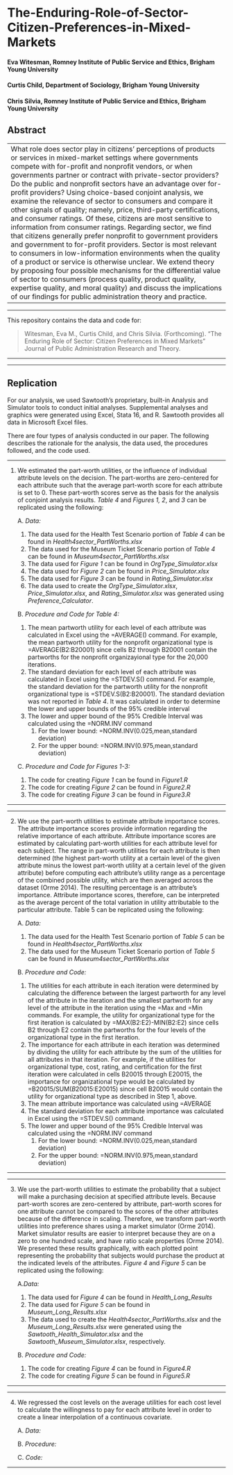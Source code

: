# The-Enduring-Role-of-Sector-Citizen-Preferences-in-Mixed-Markets
#### **Eva Witesman**, Romney Institute of Public Service and Ethics, Brigham Young University
#### **Curtis Child**, Department of Sociology, Brigham Young University
#### **Chris Silvia**, Romney Institute of Public Service and Ethics, Brigham Young University


## Abstract
<table><tr><td>  
What role does sector play in citizens’ perceptions of products or services in mixed-market settings where governments compete with for-profit and nonprofit vendors, or when governments partner or contract with private-sector providers? Do the public and nonprofit sectors have an advantage over for-profit providers? Using choice-based conjoint analysis, we examine the relevance of sector to consumers and compare it other signals of quality; namely, price, third-party certifications, and consumer ratings. Of these, citizens are most sensitive to information from consumer ratings. Regarding sector, we find that citizens generally prefer nonprofit to government providers and government to for-profit providers. Sector is most relevant to consumers in low-information environments when the quality of a product or service is otherwise unclear. We extend theory by proposing four possible mechanisms for the differential value of sector to consumers (process quality, product quality, expertise quality, and moral quality) and discuss the implications of our findings for public administration theory and practice. 
</td></tr></table>

-----

This repository contains the data and code for:
> Witesman, Eva M., Curtis Child, and Chris Silvia. (Forthcoming). “The Enduring Role of Sector: Citizen Preferences in Mixed Markets” Journal of Public Administration Research and Theory.
-----
-----
## Replication
For our analysis, we used Sawtooth’s proprietary, built-in Analysis and Simulator tools to conduct initial analyses. Supplemental analyses and graphics were generated using Excel, Stata 16, and R. Sawtooth provides all data in Microsoft Excel files.  

There are four types of analysis conducted in our paper. The following describes the rationale for the analysis, the data used, the procedures followed, and the code used.

----
1. We estimated the part-worth utilities, or the influence of individual attribute levels on the decision. The part-worths are zero-centered for each attribute such that the average part-worth score for each attribute is set to 0. These part-worth scores serve as the basis for the analysis of conjoint analysis results. *Table 4* and *Figures 1, 2*, and *3* can be replicated using the following:

     
     A. *Data:*
     1. The data used for the Health Test Scenario portion of *Table 4* can be found in *Health4sector_PartWorths.xlsx*
     2. The data used for the Museum Ticket Scenario portion of *Table 4* can be found in *Museum4sector_PartWorths.xlsx*
     3. The data used for *Figure 1* can be found in *OrgType_Simulator.xlsx*
     4. The data used for *Figure 2* can be found in *Price_Simulator.xlsx*
     5. The data used for *Figure 3* can be found in *Rating_Simulator.xlsx*
     6. The data used to create the *OrgType_Simulator.xlsx*, *Price_Simulator.xlsx*, and *Rating_Simulator.xlsx* was generated using *Preference_Calculator*.


     B. *Procedure and Code for Table 4:*
     1. The mean partworth utility for each level of each attribute was calculated in Excel using the =AVERAGE() command. For example, the mean partworth utility for the nonprofit organizational type is =AVERAGE(B2:B20001) since cells B2 through B20001 contain the partworths for the nonprofit organizayional type for the 20,000 iterations.
     2. The standard deviation for each level of each attribute was calculated in Excel using the =STDEV.S() command. For example, the standard deviation for the partworth utility for the nonprofit organizational type is =STDEV.S(B2:B20001). The standard deviation was not reported in *Table 4*. It was calculated in order to determine the lower and upper bounds of the 95% credible interval
     3. The lower and upper bound of the 95% Credible Interval was calculated using the =NORM.INV command
        1. For the lower bound: =NORM.INV(0.025,mean,standard deviation)
        2. For the upper bound: =NORM.INV(0.975,mean,standard deviation)


     C. *Procedure and Code for Figures 1-3:*
     1. The code for creating *Figure 1* can be found in *Figure1.R*
     2. The code for creating *Figure 2* can be found in *Figure2.R*
     3. The code for creating *Figure 3* can be found in *Figure3.R*
----
        
----
2. We use the part-worth utilities to estimate attribute importance scores. The attribute importance scores provide information regarding the relative importance of each attribute. Attribute importance scores are estimated by calculating part-worth utilities for each attribute level for each subject. The range in part-worth utilities for each attribute is then determined (the highest part-worth utility at a certain level of the given attribute minus the lowest part-worth utility at a certain level of the given attribute) before computing each attribute’s utility range as a percentage of the combined possible utility, which are then averaged across the dataset (Orme 2014). The resulting percentage is an attribute’s importance. Attribute importance scores, therefore, can be interpreted as the average percent of the total variation in utility attributable to the particular attribute. Table 5 can be replicated using the following:   


     A. *Data:*
     1. The data used for the Health Test Scenario portion of *Table 5* can be found in *Health4sector_PartWorths.xlsx*
     2. The data used for the Museum Ticket Scenario portion of *Table 5* can be found in *Museum4sector_PartWorths.xlsx*   

   
     B. *Procedure and Code:*
     1. The utilities for each attribute in each iteration were determined by calculating the difference between the largest partworth for any level of the attribute in the iteration and the smallest partworth for any level of the attribute in the iteration using the =Max and =Min commands. For example, the utility for organizational type for the first iteration is calculated by =MAX(B2:E2)-MIN(B2:E2) since cells B2 through E2 contain the partworths for the four levels of the organizational type in the first iteration.
     2. The importance for each attribute in each iteration was determined by dividing the utility for each attribute by the sum of the utilities for all attributes in that iteration. For example, if the utilities for organizational type, cost, rating, and certification for the first iteration were calculated in cells B20015 through E20015, the importance for organizational type would be calculated by =B20015/SUM($B20015:$E20015) since cell B20015 would contain the utility for organizational type as described in Step 1, above.
     3. The mean attribute importance was calculated using =AVERAGE
     4. The standard deviation for each attribute importance was calculated in Excel using the =STDEV.S() command. 
     5. The lower and upper bound of the 95% Credible Interval was calculated using the =NORM.INV command
        1. For the lower bound: =NORM.INV(0.025,mean,standard deviation)
        2. For the upper bound: =NORM.INV(0.975,mean,standard deviation)
-----

-----
3. We use the part-worth utilities to estimate the probability that a subject will make a purchasing decision at specified attribute levels. Because part-worth scores are zero-centered by attribute, part-worth scores for one attribute cannot be compared to the scores of the other attributes because of the difference in scaling. Therefore, we transform part-worth utilities into preference shares using a market simulator (Orme 2014). Market simulator results are easier to interpret because they are on a zero to one hundred scale, and have ratio scale properties (Orme 2014). We presented these results graphically, with each plotted point representing the probability that subjects would purchase the product at the indicated levels of the attributes. *Figure 4* and *Figure 5* can be replicated using the following:   


     A.*Data:*
     1. The data used for *Figure 4* can be found in *Health_Long_Results*
     2. The data used for *Figure 5* can be found in *Museum_Long_Results.xlsx*
     3. The data used to create the *Health4sector_PartWorths.xlsx* and the *Museum_Long_Results.xlsx* were generated using the *Sawtooth_Health_Simulator.xlsx* and the *Sawtooth_Museum_Simulator.xlsx*, respectively.     
 
  
     B. *Procedure and Code:*
      1. The code for creating *Figure 4* can be found in *Figure4.R*
      2. The code for creating *Figure 5* can be found in *Figure5.R*
-----  

-----
4. We regressed the cost levels on the average utilities for each cost level to calculate the willingness to pay for each attribute level in order to create a linear interpolation of a continuous covariate.


     A. *Data:*
     
     
     B. *Procedure:*
     
     
     C. *Code:*
-----
